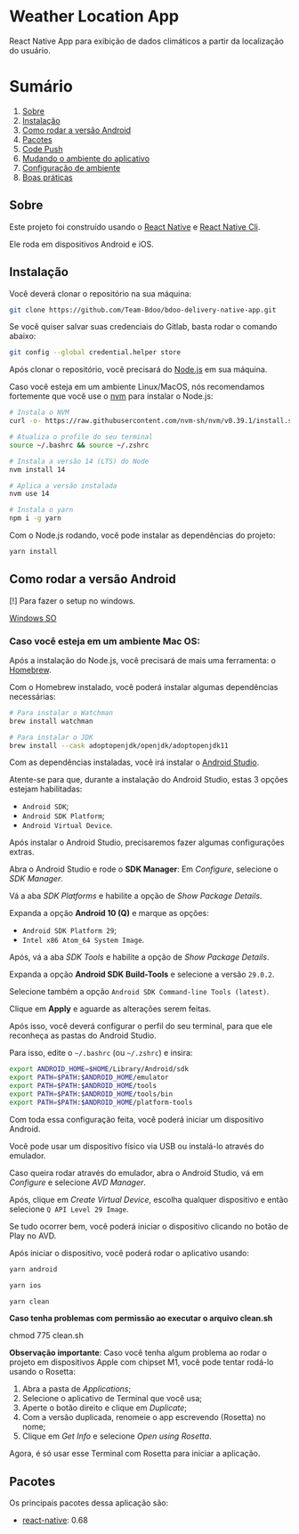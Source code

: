 # Weather Location App

React Native App para exibição de dados climáticos a partir da localização do usuário.

# Sumário

1. [Sobre](#sobre)
2. [Instalação](#instalação)
3. [Como rodar a versão Android](#como-rodar-a-versão-android)
4. [Pacotes](#pacotes)
5. [Code Push](#code-push)
6. [Mudando o ambiente do aplicativo](#mudando-o-ambiente-do-aplicativo)
7. [Configuração de ambiente](#configuração-de-ambiente)
8. [Boas práticas](#boas-práticas)

## Sobre

Este projeto foi construído usando o [React Native](https://reactnative.dev/) e [React Native Cli](https://github.com/react-native-community/cli).

Ele roda em dispositivos Android e iOS.

## Instalação

Você deverá clonar o repositório na sua máquina:

```bash
git clone https://github.com/Team-Bdoo/bdoo-delivery-native-app.git
```

Se você quiser salvar suas credenciais do Gitlab, basta rodar o comando abaixo:

```bash
git config --global credential.helper store
```

Após clonar o repositório, você precisará do [Node.js](https://nodejs.org/en/) em sua máquina.

Caso você esteja em um ambiente Linux/MacOS, nós recomendamos fortemente que você use o [nvm](https://github.com/nvm-sh/nvm) para instalar o Node.js:

```bash
# Instala o NVM
curl -o- https://raw.githubusercontent.com/nvm-sh/nvm/v0.39.1/install.sh | bash

# Atualiza o profile do seu terminal
source ~/.bashrc && source ~/.zshrc

# Instala a versão 14 (LTS) do Node
nvm install 14

# Aplica a versão instalada
nvm use 14

# Instala o yarn
npm i -g yarn
```

Com o Node.js rodando, você pode instalar as dependências do projeto:

```bash
yarn install
```

## Como rodar a versão Android

[!] Para fazer o setup no windows.

[Windows SO](https://reactnative.dev/docs/environment-setup)

### Caso você esteja em um ambiente Mac OS:

Após a instalação do Node.js, você precisará de mais uma ferramenta: o [Homebrew](https://brew.sh/).

Com o Homebrew instalado, você poderá instalar algumas dependências necessárias:

```bash
# Para instalar o Watchman
brew install watchman

# Para instalar o JDK
brew install --cask adoptopenjdk/openjdk/adoptopenjdk11
```

Com as dependências instaladas, você irá instalar o [Android Studio](https://developer.android.com/studio).

Atente-se para que, durante a instalação do Android Studio, estas 3 opções estejam habilitadas:

- `Android SDK`;
- `Android SDK Platform`;
- `Android Virtual Device`.

Após instalar o Android Studio, precisaremos fazer algumas configurações extras.

Abra o Android Studio e rode o **SDK Manager**: Em _Configure_, selecione o _SDK Manager_.

Vá a aba _SDK Platforms_ e habilite a opção de _Show Package Details_.

Expanda a opção **Android 10 (Q)** e marque as opções:

- `Android SDK Platform 29`;
- `Intel x86 Atom_64 System Image`.

Após, vá a aba _SDK Tools_ e habilite a opção de _Show Package Details_.

Expanda a opção **Android SDK Build-Tools** e selecione a versão `29.0.2`.

Selecione também a opção `Android SDK Command-line Tools (latest)`.

Clique em **Apply** e aguarde as alterações serem feitas.

Após isso, você deverá configurar o perfil do seu terminal, para que ele reconheça as pastas do Android Studio.

Para isso, edite o `~/.bashrc` (ou `~/.zshrc`) e insira:

```bash
export ANDROID_HOME=$HOME/Library/Android/sdk
export PATH=$PATH:$ANDROID_HOME/emulator
export PATH=$PATH:$ANDROID_HOME/tools
export PATH=$PATH:$ANDROID_HOME/tools/bin
export PATH=$PATH:$ANDROID_HOME/platform-tools
```

Com toda essa configuração feita, você poderá iniciar um dispositivo Android.

Você pode usar um dispositivo físico via USB ou instalá-lo através do emulador.

Caso queira rodar através do emulador, abra o Android Studio, vá em _Configure_ e selecione _AVD Manager_.

Após, clique em _Create Virtual Device_, escolha qualquer dispositivo e então selecione `Q API Level 29 Image`.

Se tudo ocorrer bem, você poderá iniciar o dispositivo clicando no botão de Play no AVD.

Após iniciar o dispositivo, você poderá rodar o aplicativo usando:

```bash
yarn android
```

```bash
yarn ios
```

```bash
yarn clean
```

**Caso tenha problemas com permissão ao executar o arquivo clean.sh**

chmod 775 clean.sh

**Observação importante**: Caso você tenha algum problema ao rodar o projeto em dispositivos Apple com chipset M1, você pode tentar rodá-lo usando o Rosetta:

1. Abra a pasta de _Applications_;
2. Selecione o aplicativo de Terminal que você usa;
3. Aperte o botão direito e clique em _Duplicate_;
4. Com a versão duplicada, renomeie o app escrevendo (Rosetta) no nome;
5. Clique em _Get Info_ e selecione _Open using Rosetta_.

Agora, é só usar esse Terminal com Rosetta para iniciar a aplicação.

## Pacotes

Os principais pacotes dessa aplicação são:

- [react-native](https://reactnative.dev/docs/0.68/getting-started): 0.68

